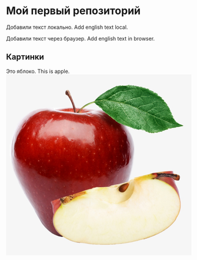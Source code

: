 # Мой первый репозиторий

Добавили текст локально. Add english text local.

Добавили текст через браузер. Add english text in browser.

## Картинки
Это яблоко. This is apple.
![Это яблоко](apple.png)


